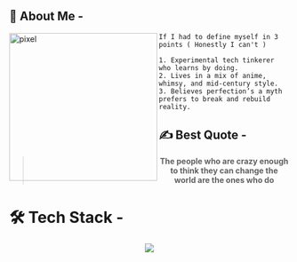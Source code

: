 ## 📜 About Me -

<img src="https://tenor.com/es/view/dark-souls-gif-16150712255956092871.gif" alt="pixel" width="266" align="left"> 

```
If I had to define myself in 3 points ( Honestly I can't )

1. Experimental tech tinkerer who learns by doing.
2. Lives in a mix of anime, whimsy, and mid-century style.
3. Believes perfection’s a myth prefers to break and rebuild reality.
```

## ✍️ Best Quote -
<div align="center" width="50">
  
  <blockquote>
    <p><b>The people who are crazy enough to think they can change the world are the ones who do</b></p>
  </blockquote>
  
</div>

# 🛠 Tech Stack -
<p align="center">
  <a href="https://skillicons.dev">
    <img src="https://skillicons.dev/icons?i=html,css,js,ts,py,react,github,vscode,notion,windows" />
  </a>
</p>